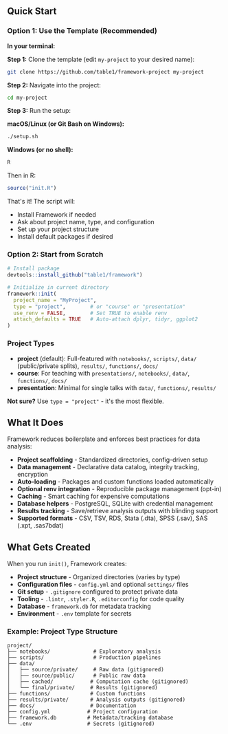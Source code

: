 ## Quick Start

### Option 1: Use the Template (Recommended)

**In your terminal:**

**Step 1:** Clone the template (edit `my-project` to your desired name):
```bash
git clone https://github.com/table1/framework-project my-project
```

**Step 2:** Navigate into the project:
```bash
cd my-project
```

**Step 3:** Run the setup:

**macOS/Linux (or Git Bash on Windows):**
```bash
./setup.sh
```

**Windows (or no shell):**
```bash
R
```
Then in R:
```r
source("init.R")
```

That's it! The script will:
- Install Framework if needed
- Ask about project name, type, and configuration
- Set up your project structure
- Install default packages if desired

### Option 2: Start from Scratch

```r
# Install package
devtools::install_github("table1/framework")

# Initialize in current directory
framework::init(
  project_name = "MyProject",
  type = "project",        # or "course" or "presentation"
  use_renv = FALSE,        # Set TRUE to enable renv
  attach_defaults = TRUE   # Auto-attach dplyr, tidyr, ggplot2
)
```

### Project Types

- **project** (default): Full-featured with `notebooks/`, `scripts/`, `data/` (public/private splits), `results/`, `functions/`, `docs/`
- **course**: For teaching with `presentations/`, `notebooks/`, `data/`, `functions/`, `docs/`
- **presentation**: Minimal for single talks with `data/`, `functions/`, `results/`

**Not sure?** Use `type = "project"` - it's the most flexible.

## What It Does

Framework reduces boilerplate and enforces best practices for data analysis:

- **Project scaffolding** - Standardized directories, config-driven setup
- **Data management** - Declarative data catalog, integrity tracking, encryption
- **Auto-loading** - Packages and custom functions loaded automatically
- **Optional renv integration** - Reproducible package management (opt-in)
- **Caching** - Smart caching for expensive computations
- **Database helpers** - PostgreSQL, SQLite with credential management
- **Results tracking** - Save/retrieve analysis outputs with blinding support
- **Supported formats** - CSV, TSV, RDS, Stata (.dta), SPSS (.sav), SAS (.xpt, .sas7bdat)

## What Gets Created

When you run `init()`, Framework creates:

- **Project structure** - Organized directories (varies by type)
- **Configuration files** - `config.yml` and optional `settings/` files
- **Git setup** - `.gitignore` configured to protect private data
- **Tooling** - `.lintr`, `.styler.R`, `.editorconfig` for code quality
- **Database** - `framework.db` for metadata tracking
- **Environment** - `.env` template for secrets

### Example: Project Type Structure

```
project/
├── notebooks/              # Exploratory analysis
├── scripts/                # Production pipelines
├── data/
│   ├── source/private/     # Raw data (gitignored)
│   ├── source/public/      # Public raw data
│   ├── cached/            # Computation cache (gitignored)
│   └── final/private/     # Results (gitignored)
├── functions/             # Custom functions
├── results/private/       # Analysis outputs (gitignored)
├── docs/                  # Documentation
├── config.yml            # Project configuration
├── framework.db          # Metadata/tracking database
└── .env                  # Secrets (gitignored)
```

